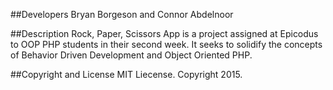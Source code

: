 ##Developers
Bryan Borgeson and Connor Abdelnoor

##Description
Rock, Paper, Scissors App is a project assigned at Epicodus to OOP PHP students in their second week.  It seeks to solidify the concepts of Behavior Driven Development and Object Oriented PHP.

##Copyright and License
MIT Liecense. Copyright 2015.
